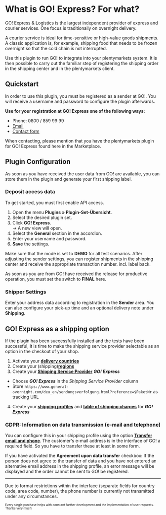 # What is GO! Express? For what?

GO! Express & Logistics is the largest independent provider of express and courier services. One focus is traditionally on overnight delivery.

A courier service is ideal for time-sensitive or high-value goods shipments. A classic application is, for example, shipping food that needs to be frozen overnight so that the cold chain is not interrupted.

Use this plugin to run GO! to integrate into your plentymarkets system. It is then possible to carry out the familiar step of registering the shipping order in the shipping center and in the plentymarkets client.

## Quickstart

In order to use this plugin, you must be registered as a sender at GO!. You will receive a username and password to configure the plugin afterwards.

**Use for your registration at GO! Express one of the following ways:**

- Phone: 0800 / 859 99 99
- [Email](mailto:info@general-overnight.com)
- [Contact form](https://www.general-overnight.com/deu_en/online-services/contact.html)

When contacting, please mention that you have the plentymarkets plugin for GO! Express found here in the Marketplace.

## Plugin Configuration

As soon as you have received the user data from GO! are available, you can store them in the plugin and generate your first shipping label.

### Deposit access data

To get started, you must first enable API access.

1. Open the menu **Plugins » Plugin-Set-Übersicht**.
2. Select the desired plugin set.
3. Click **GO! Express**.<br>→ A new view will open.
4. Select the **General** section in the accordion.
5. Enter your username and password.
6. **Save** the settings.

Make sure that the mode is set to **DEMO** for all test scenarios. After adjusting the sender settings, you can register shipments in the shipping center and receive the appropriate transaction number. incl. label back.

As soon as you are from GO! have received the release for productive operation, you must set the switch to **FINAL** here.

### Shipper Settings

Enter your address data according to registration in the **Sender** area. You can also configure your pick-up time and an optional delivery note under **Shipping**.

## GO! Express as a shipping option

If the plugin has been successfully installed and the tests have been successful, it is time to make the shipping service provider selectable as an option in the checkout of your shop.

1. Activate your **[delivery countries](https://knowledge.plentymarkets.com/en/slp/fulfillment/versand-vorbereiten#100)**
2. Create your (shipping)**[regions](https://knowledge.plentymarkets.com/en/slp/fulfillment/versand-vorbereiten#400)**
3. Create your **[Shipping Service Provider](https://knowledge.plentymarkets.com/en/slp/fulfillment/versand-vorbereiten#800)** _**GO! Express**_
  * Choose _**GO! Express**_ in the _Shipping Service Provider_ column
  * Store `https://www.general-overnight.com/deu_en/sendungsverfolgung.html?reference=$PaketNr` as tracking URL
4. Create your **[shipping profiles](https://knowledge.plentymarkets.com/en/slp/fulfillment/versand-vorbereiten#1000)** and **[table of shipping charges](https://knowledge.plentymarkets.com/en/slp/fulfillment/versand-vorbereiten#1500)** for _**GO! Express**_

### GDPR: Information on data transmission (e-mail and telephone)

You can configure this in your shipping profile using the option **[Transfer email and phone](https://knowledge.plentymarkets.com/en/slp/business-entscheidungen/rechtliches/dsgvo#700)**. The customer's e-mail address is in the interface of GO! a required field. So you have to transfer these at least in some form.

<div class="alert alert-warning" role="alert">
    If you have activated the <strong>Agreement upon data transfer</strong> checkbox: If the person does not agree to the transfer of data and you have not entered an alternative email address in the shipping profile, an error message will be displayed and the order cannot be sent to GO! be registered.
</div>

---

<div class="alert alert-danger" role="alert">
    Due to format restrictions within the interface (separate fields for country code, area code, number), the phone number is currently not transmitted under any circumstances.
</div>

<sub><sup>Every single purchase helps with constant further development and the implementation of user requests. Thanks very much!</sup></sub>